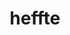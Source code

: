 ---
title: "heffte"
layout: cache
categories: [package, develop-2024-05-26]
meta: {"versions": ["2.4.0"], "compilers": ["cce@=15.0.1", "gcc@=10.3.0", "gcc@=11.4.0", "gcc@=9.4.0", "oneapi@=2024.0.0"], "oss": ["rhel8", "sle_hpc15", "ubuntu20.04", "ubuntu22.04"], "platforms": ["linux"], "targets": ["neoverse_v1", "neoverse_v2", "ppc64le", "x86_64_v3", "x86_64_v4", "zen4"], "stacks": ["e4s", "e4s-cray-rhel", "e4s-cray-sles", "e4s-neoverse-v2", "e4s-neoverse_v1", "e4s-oneapi", "e4s-power", "e4s-rocm-external", "root"], "num_specs": 17, "num_specs_by_stack": {"root": 17, "e4s-cray-rhel": 1, "e4s-cray-sles": 1, "e4s-power": 2, "e4s-neoverse_v1": 4, "e4s-neoverse-v2": 4, "e4s-rocm-external": 2, "e4s": 1, "e4s-oneapi": 2}}
spec_details: [{"hash": "li3q2jolnsjmlurt34vemaomiggm5r2h", "compiler": "cce@=15.0.1", "versions": ["2.4.0"], "os": "rhel8", "platform": "linux", "target": "zen4", "variants": ["build_system=cmake", "build_type=Release", "~cuda", "+fftw", "~fortran", "generator=make", "~ipo", "~magma", "~mkl", "~python", "~rocm", "+shared"], "stacks": ["root", "e4s-cray-rhel"], "size": "-", "tarball": "https://binaries.spack.io/releases/develop-2024-05-26/build_cache/linux-rhel8-zen4/cce-15.0.1/heffte-2.4.0/linux-rhel8-zen4-cce-15.0.1-heffte-2.4.0-li3q2jolnsjmlurt34vemaomiggm5r2h.spack"}, {"hash": "z6oa4ebez5yehqewgedlklu6m7d6ed4v", "compiler": "gcc@=10.3.0", "versions": ["2.4.0"], "os": "sle_hpc15", "platform": "linux", "target": "x86_64_v4", "variants": ["build_system=cmake", "build_type=Release", "~cuda", "+fftw", "~fortran", "generator=make", "~ipo", "~magma", "~mkl", "~python", "~rocm", "+shared"], "stacks": ["root", "e4s-cray-sles"], "size": "-", "tarball": "https://binaries.spack.io/releases/develop-2024-05-26/build_cache/linux-sle_hpc15-x86_64_v4/gcc-10.3.0/heffte-2.4.0/linux-sle_hpc15-x86_64_v4-gcc-10.3.0-heffte-2.4.0-z6oa4ebez5yehqewgedlklu6m7d6ed4v.spack"}, {"hash": "awy5wmey7gwdfdsahj2bv54jhzid6623", "compiler": "gcc@=9.4.0", "versions": ["2.4.0"], "os": "ubuntu20.04", "platform": "linux", "target": "ppc64le", "variants": ["build_system=cmake", "build_type=Release", "+cuda", "cuda_arch=70", "~fftw", "~fortran", "generator=make", "~ipo", "~magma", "~mkl", "~python", "~rocm", "+shared"], "stacks": ["e4s-power", "root"], "size": "-", "tarball": "https://binaries.spack.io/releases/develop-2024-05-26/build_cache/linux-ubuntu20.04-ppc64le/gcc-9.4.0/heffte-2.4.0/linux-ubuntu20.04-ppc64le-gcc-9.4.0-heffte-2.4.0-awy5wmey7gwdfdsahj2bv54jhzid6623.spack"}, {"hash": "dezkzmhfa2s7subuozz7ceuxsfaz43zn", "compiler": "gcc@=9.4.0", "versions": ["2.4.0"], "os": "ubuntu20.04", "platform": "linux", "target": "ppc64le", "variants": ["build_system=cmake", "build_type=Release", "~cuda", "+fftw", "~fortran", "generator=make", "~ipo", "~magma", "~mkl", "~python", "~rocm", "+shared"], "stacks": ["e4s-power", "root"], "size": "-", "tarball": "https://binaries.spack.io/releases/develop-2024-05-26/build_cache/linux-ubuntu20.04-ppc64le/gcc-9.4.0/heffte-2.4.0/linux-ubuntu20.04-ppc64le-gcc-9.4.0-heffte-2.4.0-dezkzmhfa2s7subuozz7ceuxsfaz43zn.spack"}, {"hash": "uwgofopwzombx3wv5ecvgg34vm2nciky", "compiler": "gcc@=11.4.0", "versions": ["2.4.0"], "os": "ubuntu22.04", "platform": "linux", "target": "neoverse_v1", "variants": ["build_system=cmake", "build_type=Release", "~cuda", "+fftw", "~fortran", "generator=make", "~ipo", "~magma", "~mkl", "~python", "~rocm", "+shared"], "stacks": ["root", "e4s-neoverse_v1"], "size": "-", "tarball": "https://binaries.spack.io/releases/develop-2024-05-26/build_cache/linux-ubuntu22.04-neoverse_v1/gcc-11.4.0/heffte-2.4.0/linux-ubuntu22.04-neoverse_v1-gcc-11.4.0-heffte-2.4.0-uwgofopwzombx3wv5ecvgg34vm2nciky.spack"}, {"hash": "64l23mjrqbsl3tepu74wcqwspi2fnmgi", "compiler": "gcc@=11.4.0", "versions": ["2.4.0"], "os": "ubuntu22.04", "platform": "linux", "target": "neoverse_v1", "variants": ["build_system=cmake", "build_type=Release", "+cuda", "cuda_arch=80", "~fftw", "~fortran", "generator=make", "~ipo", "~magma", "~mkl", "~python", "~rocm", "+shared"], "stacks": ["root", "e4s-neoverse_v1"], "size": "-", "tarball": "https://binaries.spack.io/releases/develop-2024-05-26/build_cache/linux-ubuntu22.04-neoverse_v1/gcc-11.4.0/heffte-2.4.0/linux-ubuntu22.04-neoverse_v1-gcc-11.4.0-heffte-2.4.0-64l23mjrqbsl3tepu74wcqwspi2fnmgi.spack"}, {"hash": "fpe3qgjjxodoqkyj6zaeve2ne252qj2z", "compiler": "gcc@=11.4.0", "versions": ["2.4.0"], "os": "ubuntu22.04", "platform": "linux", "target": "neoverse_v1", "variants": ["build_system=cmake", "build_type=Release", "+cuda", "cuda_arch=75", "~fftw", "~fortran", "generator=make", "~ipo", "~magma", "~mkl", "~python", "~rocm", "+shared"], "stacks": ["root", "e4s-neoverse_v1"], "size": "-", "tarball": "https://binaries.spack.io/releases/develop-2024-05-26/build_cache/linux-ubuntu22.04-neoverse_v1/gcc-11.4.0/heffte-2.4.0/linux-ubuntu22.04-neoverse_v1-gcc-11.4.0-heffte-2.4.0-fpe3qgjjxodoqkyj6zaeve2ne252qj2z.spack"}, {"hash": "xmd46626d32ukmbp6czm3yjkq56uihwu", "compiler": "gcc@=11.4.0", "versions": ["2.4.0"], "os": "ubuntu22.04", "platform": "linux", "target": "neoverse_v1", "variants": ["build_system=cmake", "build_type=Release", "+cuda", "cuda_arch=90", "~fftw", "~fortran", "generator=make", "~ipo", "~magma", "~mkl", "~python", "~rocm", "+shared"], "stacks": ["root", "e4s-neoverse_v1"], "size": "-", "tarball": "https://binaries.spack.io/releases/develop-2024-05-26/build_cache/linux-ubuntu22.04-neoverse_v1/gcc-11.4.0/heffte-2.4.0/linux-ubuntu22.04-neoverse_v1-gcc-11.4.0-heffte-2.4.0-xmd46626d32ukmbp6czm3yjkq56uihwu.spack"}, {"hash": "76ir4gbilfsfrxehdtrs3yu2yg5u37dq", "compiler": "gcc@=11.4.0", "versions": ["2.4.0"], "os": "ubuntu22.04", "platform": "linux", "target": "neoverse_v2", "variants": ["build_system=cmake", "build_type=Release", "+cuda", "cuda_arch=80", "~fftw", "~fortran", "generator=make", "~ipo", "~magma", "~mkl", "~python", "~rocm", "+shared"], "stacks": ["e4s-neoverse-v2", "root"], "size": "-", "tarball": "https://binaries.spack.io/releases/develop-2024-05-26/build_cache/linux-ubuntu22.04-neoverse_v2/gcc-11.4.0/heffte-2.4.0/linux-ubuntu22.04-neoverse_v2-gcc-11.4.0-heffte-2.4.0-76ir4gbilfsfrxehdtrs3yu2yg5u37dq.spack"}, {"hash": "iw7vpnurg6asmnkk5csw4vme3g6ir5fw", "compiler": "gcc@=11.4.0", "versions": ["2.4.0"], "os": "ubuntu22.04", "platform": "linux", "target": "neoverse_v2", "variants": ["build_system=cmake", "build_type=Release", "~cuda", "+fftw", "~fortran", "generator=make", "~ipo", "~magma", "~mkl", "~python", "~rocm", "+shared"], "stacks": ["e4s-neoverse-v2", "root"], "size": "-", "tarball": "https://binaries.spack.io/releases/develop-2024-05-26/build_cache/linux-ubuntu22.04-neoverse_v2/gcc-11.4.0/heffte-2.4.0/linux-ubuntu22.04-neoverse_v2-gcc-11.4.0-heffte-2.4.0-iw7vpnurg6asmnkk5csw4vme3g6ir5fw.spack"}, {"hash": "ltu6g45v25f7jhif7hlyk3yd5c42d2fj", "compiler": "gcc@=11.4.0", "versions": ["2.4.0"], "os": "ubuntu22.04", "platform": "linux", "target": "neoverse_v2", "variants": ["build_system=cmake", "build_type=Release", "+cuda", "cuda_arch=75", "~fftw", "~fortran", "generator=make", "~ipo", "~magma", "~mkl", "~python", "~rocm", "+shared"], "stacks": ["e4s-neoverse-v2", "root"], "size": "-", "tarball": "https://binaries.spack.io/releases/develop-2024-05-26/build_cache/linux-ubuntu22.04-neoverse_v2/gcc-11.4.0/heffte-2.4.0/linux-ubuntu22.04-neoverse_v2-gcc-11.4.0-heffte-2.4.0-ltu6g45v25f7jhif7hlyk3yd5c42d2fj.spack"}, {"hash": "xoezdsvp3qb3jjeld5i6lm3dixe7th6l", "compiler": "gcc@=11.4.0", "versions": ["2.4.0"], "os": "ubuntu22.04", "platform": "linux", "target": "neoverse_v2", "variants": ["build_system=cmake", "build_type=Release", "+cuda", "cuda_arch=90", "~fftw", "~fortran", "generator=make", "~ipo", "~magma", "~mkl", "~python", "~rocm", "+shared"], "stacks": ["e4s-neoverse-v2", "root"], "size": "-", "tarball": "https://binaries.spack.io/releases/develop-2024-05-26/build_cache/linux-ubuntu22.04-neoverse_v2/gcc-11.4.0/heffte-2.4.0/linux-ubuntu22.04-neoverse_v2-gcc-11.4.0-heffte-2.4.0-xoezdsvp3qb3jjeld5i6lm3dixe7th6l.spack"}, {"hash": "zfaomtnbwssv7kyestsztohmwrel72gr", "compiler": "gcc@=11.4.0", "versions": ["2.4.0"], "os": "ubuntu22.04", "platform": "linux", "target": "x86_64_v3", "variants": ["amdgpu_target=gfx908", "build_system=cmake", "build_type=Release", "~cuda", "~fftw", "~fortran", "generator=make", "~ipo", "~magma", "~mkl", "~python", "+rocm", "+shared"], "stacks": ["e4s-rocm-external", "root"], "size": "-", "tarball": "https://binaries.spack.io/releases/develop-2024-05-26/build_cache/linux-ubuntu22.04-x86_64_v3/gcc-11.4.0/heffte-2.4.0/linux-ubuntu22.04-x86_64_v3-gcc-11.4.0-heffte-2.4.0-zfaomtnbwssv7kyestsztohmwrel72gr.spack"}, {"hash": "7wl6hgnqbdytli3mvyafxekmkcvexb2d", "compiler": "gcc@=11.4.0", "versions": ["2.4.0"], "os": "ubuntu22.04", "platform": "linux", "target": "x86_64_v3", "variants": ["amdgpu_target=gfx90a", "build_system=cmake", "build_type=Release", "~cuda", "~fftw", "~fortran", "generator=make", "~ipo", "~magma", "~mkl", "~python", "+rocm", "+shared"], "stacks": ["e4s-rocm-external", "root"], "size": "-", "tarball": "https://binaries.spack.io/releases/develop-2024-05-26/build_cache/linux-ubuntu22.04-x86_64_v3/gcc-11.4.0/heffte-2.4.0/linux-ubuntu22.04-x86_64_v3-gcc-11.4.0-heffte-2.4.0-7wl6hgnqbdytli3mvyafxekmkcvexb2d.spack"}, {"hash": "mlz6ok6437qmtkpe52qm2hnii2xcx4r7", "compiler": "gcc@=11.4.0", "versions": ["2.4.0"], "os": "ubuntu22.04", "platform": "linux", "target": "x86_64_v3", "variants": ["build_system=cmake", "build_type=Release", "~cuda", "+fftw", "~fortran", "generator=make", "~ipo", "~magma", "~mkl", "~python", "~rocm", "+shared"], "stacks": ["root", "e4s"], "size": "-", "tarball": "https://binaries.spack.io/releases/develop-2024-05-26/build_cache/linux-ubuntu22.04-x86_64_v3/gcc-11.4.0/heffte-2.4.0/linux-ubuntu22.04-x86_64_v3-gcc-11.4.0-heffte-2.4.0-mlz6ok6437qmtkpe52qm2hnii2xcx4r7.spack"}, {"hash": "t3pcylsxke22w7saozg3dh7reymj24zq", "compiler": "oneapi@=2024.0.0", "versions": ["2.4.0"], "os": "ubuntu22.04", "platform": "linux", "target": "x86_64_v3", "variants": ["build_system=cmake", "build_type=Release", "~cuda", "~fftw", "~fortran", "generator=make", "~ipo", "~magma", "~mkl", "~python", "~rocm", "+shared", "+sycl"], "stacks": ["e4s-oneapi", "root"], "size": "-", "tarball": "https://binaries.spack.io/releases/develop-2024-05-26/build_cache/linux-ubuntu22.04-x86_64_v3/oneapi-2024.0.0/heffte-2.4.0/linux-ubuntu22.04-x86_64_v3-oneapi-2024.0.0-heffte-2.4.0-t3pcylsxke22w7saozg3dh7reymj24zq.spack"}, {"hash": "sqaig5puapi7cvpwiqw5sqej33eborep", "compiler": "oneapi@=2024.0.0", "versions": ["2.4.0"], "os": "ubuntu22.04", "platform": "linux", "target": "x86_64_v3", "variants": ["build_system=cmake", "build_type=Release", "~cuda", "+fftw", "~fortran", "generator=make", "~ipo", "~magma", "~mkl", "~python", "~rocm", "+shared", "~sycl"], "stacks": ["e4s-oneapi", "root"], "size": "-", "tarball": "https://binaries.spack.io/releases/develop-2024-05-26/build_cache/linux-ubuntu22.04-x86_64_v3/oneapi-2024.0.0/heffte-2.4.0/linux-ubuntu22.04-x86_64_v3-oneapi-2024.0.0-heffte-2.4.0-sqaig5puapi7cvpwiqw5sqej33eborep.spack"}]
---
